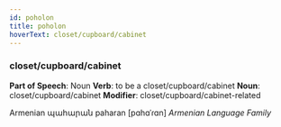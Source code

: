 ```yaml
---
id: poholon
title: poholon
hoverText: closet/cupboard/cabinet
---
```


### closet/cupboard/cabinet

**Part of Speech**: Noun
**Verb**: to be a closet/cupboard/cabinet
**Noun**: closet/cupboard/cabinet
**Modifier**: closet/cupboard/cabinet-related

Armenian պահարան paharan [pɑhɑˈɾɑn]
*Armenian Language Family*